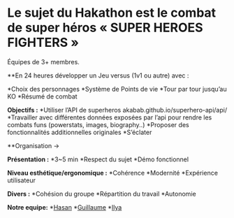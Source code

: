 # Le sujet du Hakathon est le combat de super héros « SUPER HEROES FIGHTERS »

Équipes de 3+ membres.

**En 24 heures développer un Jeu versus (1v1 ou autre) avec :

*Choix des personnages
*Système de Points de vie
*Tour par tour jusqu’au KO
*Résumé de combat

**Objectifs :**
*Utiliser l’API de superheros akabab.github.io/superhero-api/api/
*Travailler avec différentes données exposées par l’api pour rendre les combats funs (powerstats, images, biography..)
*Proposer des fonctionnalités additionnelles originales
*S’éclater

**Organisation ->

**Présentation :**
*3~5 min
*Respect du sujet
*Démo fonctionnel
 
**Niveau esthétique/ergonomique :**
*Cohérence
*Modernité
*Expérience utilisateur

**Divers :**
*Cohésion du groupe
*Répartition du travail
*Autonomie

**Notre equipe:**
*[Hasan](https://github.com/naashw)
*[Guillaume](https://github.com/guio12) 
*[Ilya](https://github.com/Ilya) 
